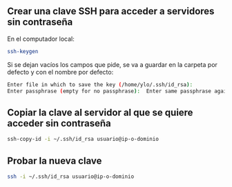 ## Crear una clave SSH para acceder a servidores sin contraseña

En el computador local:
```bash
ssh-keygen
```
Si se dejan vacíos los campos que pide, se va a guardar en la carpeta por defecto y con el nombre por defecto:

```bash
Enter file in which to save the key (/home/ylo/.ssh/id_rsa):
Enter passphrase (empty for no passphrase):  Enter same passphrase again:
```

## Copiar la clave al servidor al que se quiere acceder sin contraseña
```bash
ssh-copy-id -i ~/.ssh/id_rsa usuario@ip-o-dominio
```

## Probar la nueva clave
```bash
ssh -i ~/.ssh/id_rsa usuario@ip-o-dominio
```
